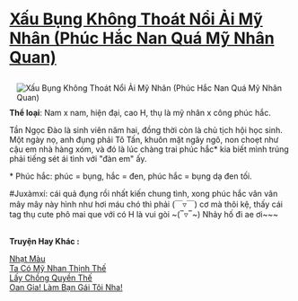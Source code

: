 <a href="https://utruyen.com/xau-bung-khong-thoat-noi-ai-my-nhan-phuc-hac-nan-qua-my-nhan-quan/24659/" title="Xấu Bụng Không Thoát Nổi Ải Mỹ Nhân (Phúc Hắc Nan Quá Mỹ Nhân Quan)"><h1>Xấu Bụng Không Thoát Nổi Ải Mỹ Nhân (Phúc Hắc Nan Quá Mỹ Nhân Quan)</h1></a><div style="display:table"><img align="right" style="float: left; padding: 10px;" src="https://utruyen.com/images/story/200x260/xau-bung-khong-thoat-noi-ai-my-nhan-phuc-hac-nan-qua-my-nhan-quan.jpg" alt="Xấu Bụng Không Thoát Nổi Ải Mỹ Nhân (Phúc Hắc Nan Quá Mỹ Nhân Quan)"><b>Thể loại</b>: Nam x nam, hiện đại, cao H, thụ là mỹ nhân x công phúc hắc.<p></p>Tần Ngọc Đào là sinh viên năm hai, đồng thời còn là chủ tịch hội học sinh. Một ngày nọ, anh đụng phải Tô Tấn, khuôn mặt ngây ngô, non choẹt như cậu em nhà hàng xóm, và đó là lúc chàng trai phúc hắc* kia biết mình trúng phải tiếng sét ái tình với "đàn em" ấy.  <p></p>* Phúc hắc: phúc = bụng, hắc = đen, phúc hắc = bụng dạ đen tối.<p></p>#Juxàmxí: cái quả đụng rồi nhất kiến chung tình, xong phúc hắc vân vân mây mây này hình như hơi máu chó thì phải (￣▿￣) cơ mà thôi kệ, thấy cái tag thụ cute phô mai que với có H là vui gòi ~(‾▿‾~) Nhảy hố đi ae ơi~~~  </div><p><br><b>Truyện Hay Khác :</b></p><a href="https://utruyen.com/nhat-mau/24657/" alt="Nhạt Màu">Nhạt Màu</a><br/><a href="https://github.com/quanluxury/truyenhot/tree/master/truyenhay/17277/" alt="Ta Có Mỹ Nhan Thịnh Thế">Ta Có Mỹ Nhan Thịnh Thế</a><br/><a href="https://github.com/quanluxury/truyenhot/tree/master/truyenhay/18993/" alt="Lấy Chồng Quyền Thế">Lấy Chồng Quyền Thế</a><br/><a href="https://www.flickr.com/photos/184340401@N07/48808990902/" alt="Oan Gia! Làm Bạn Gái Tôi Nha!">Oan Gia! Làm Bạn Gái Tôi Nha!</a><br/>